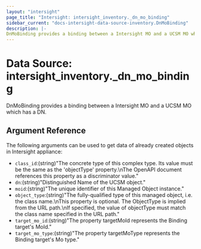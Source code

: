 ```yaml
---
layout: "intersight"
page_title: "Intersight: intersight_inventory._dn_mo_binding"
sidebar_current: "docs-intersight-data-source-inventory.DnMoBinding"
description: |-
DnMoBinding provides a binding between a Intersight MO and a UCSM MO which has a DN.
---
```


# Data Source: intersight_inventory._dn_mo_binding
DnMoBinding provides a binding between a Intersight MO and a UCSM MO which has a DN.
## Argument Reference
The following arguments can be used to get data of already created objects in Intersight appliance:
* `class_id`:(string)"The concrete type of this complex type. Its value must be the same as the 'objectType' property.\nThe OpenAPI document references this property as a discriminator value."
* `dn`:(string)"Distinguished Name of the UCSM object."
* `moid`:(string)"The unique identifier of this Managed Object instance."
* `object_type`:(string)"The fully-qualified type of this managed object, i.e. the class name.\nThis property is optional. The ObjectType is implied from the URL path.\nIf specified, the value of objectType must match the class name specified in the URL path."
* `target_mo_id`:(string)"The property targetMoId represents the Binding target's MoId."
* `target_mo_type`:(string)"The property targetMoType represents the Binding target's Mo type."
